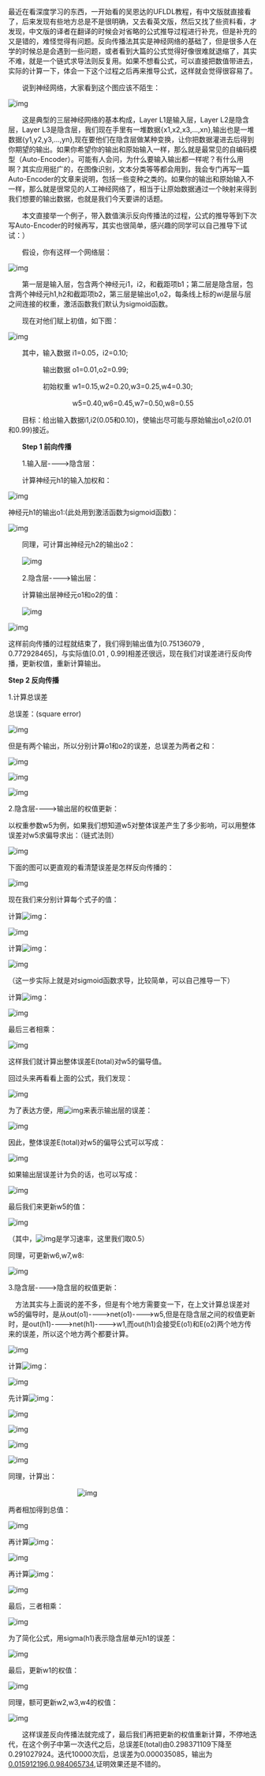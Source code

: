 最近在看深度学习的东西，一开始看的吴恩达的UFLDL教程，有中文版就直接看了，后来发现有些地方总是不是很明确，又去看英文版，然后又找了些资料看，才发现，中文版的译者在翻译的时候会对省略的公式推导过程进行补充，但是补充的又是错的，难怪觉得有问题。反向传播法其实是神经网络的基础了，但是很多人在学的时候总是会遇到一些问题，或者看到大篇的公式觉得好像很难就退缩了，其实不难，就是一个链式求导法则反复用。如果不想看公式，可以直接把数值带进去，实际的计算一下，体会一下这个过程之后再来推导公式，这样就会觉得很容易了。

　　说到神经网络，大家看到这个图应该不陌生：

![img](jiangjie.assets/aHR0cHM6Ly9pbWFnZXMyMDE1LmNuYmxvZ3MuY29tL2Jsb2cvODUzNDY3LzIwMTYwNi84NTM0NjctMjAxNjA2MzAxNDA2NDQ0MDYtNDA5ODU5NzM3LnBuZw)

 

　　这是典型的三层神经网络的基本构成，Layer L1是输入层，Layer L2是隐含层，Layer L3是隐含层，我们现在手里有一堆数据{x1,x2,x3,...,xn},输出也是一堆数据{y1,y2,y3,...,yn},现在要他们在隐含层做某种变换，让你把数据灌进去后得到你期望的输出。如果你希望你的输出和原始输入一样，那么就是最常见的自编码模型（Auto-Encoder）。可能有人会问，为什么要输入输出都一样呢？有什么用啊？其实应用挺广的，在图像识别，文本分类等等都会用到，我会专门再写一篇Auto-Encoder的文章来说明，包括一些变种之类的。如果你的输出和原始输入不一样，那么就是很常见的人工神经网络了，相当于让原始数据通过一个映射来得到我们想要的输出数据，也就是我们今天要讲的话题。

　　本文直接举一个例子，带入数值演示反向传播法的过程，公式的推导等到下次写Auto-Encoder的时候再写，其实也很简单，感兴趣的同学可以自己推导下试试：）

　　假设，你有这样一个网络层：

![img](jiangjie.assets/aHR0cHM6Ly9pbWFnZXMyMDE1LmNuYmxvZ3MuY29tL2Jsb2cvODUzNDY3LzIwMTYwNi84NTM0NjctMjAxNjA2MzAxNDE0NDk2NzEtMTA1ODY3Mjc3OC5wbmc)

　　第一层是输入层，包含两个神经元i1，i2，和截距项b1；第二层是隐含层，包含两个神经元h1,h2和截距项b2，第三层是输出o1,o2，每条线上标的wi是层与层之间连接的权重，激活函数我们默认为sigmoid函数。

　　现在对他们赋上初值，如下图：

![img](jiangjie.assets/aHR0cHM6Ly9pbWFnZXMyMDE1LmNuYmxvZ3MuY29tL2Jsb2cvODUzNDY3LzIwMTYwNi84NTM0NjctMjAxNjA2MzAxNDIwMTkxNDAtNDAyMzYzMzE3LnBuZw)

　　其中，输入数据  i1=0.05，i2=0.10;

　　　　　输出数据 o1=0.01,o2=0.99;

　　　　　初始权重  w1=0.15,w2=0.20,w3=0.25,w4=0.30;

　　　　　　　　　  w5=0.40,w6=0.45,w7=0.50,w8=0.55

 

　　目标：给出输入数据i1,i2(0.05和0.10)，使输出尽可能与原始输出o1,o2(0.01和0.99)接近。

 

　　**Step 1 前向传播**

　　1.输入层---->隐含层：

　　计算神经元h1的输入加权和：

![img](jiangjie.assets/aHR0cHM6Ly9pbWFnZXMyMDE1LmNuYmxvZ3MuY29tL2Jsb2cvODUzNDY3LzIwMTYwNi84NTM0NjctMjAxNjA2MzAxNDI5MTUzNTktMjk0NDYwMzEwLnBuZw)

神经元h1的输出o1:(此处用到激活函数为sigmoid函数)：

![img](jiangjie.assets/aHR0cHM6Ly9pbWFnZXMyMDE1LmNuYmxvZ3MuY29tL2Jsb2cvODUzNDY3LzIwMTYwNi84NTM0NjctMjAxNjA2MzAxNTAxMTUzOTAtMTAzNTM3ODAyOC5wbmc)

 

 

　　同理，可计算出神经元h2的输出o2：

　　![img](jiangjie.assets/aHR0cHM6Ly9pbWFnZXMyMDE1LmNuYmxvZ3MuY29tL2Jsb2cvODUzNDY3LzIwMTYwNi84NTM0NjctMjAxNjA2MzAxNTAyNDQyNjUtMTEyODMwMzI0NC5wbmc)

 

　　2.隐含层---->输出层：

　　计算输出层神经元o1和o2的值：

　　![img](jiangjie.assets/aHR0cHM6Ly9pbWFnZXMyMDE1LmNuYmxvZ3MuY29tL2Jsb2cvODUzNDY3LzIwMTYwNi84NTM0NjctMjAxNjA2MzAxNTA1MTcxMDktMzg5NDU3MTM1LnBuZw)

![img](jiangjie.assets/aHR0cHM6Ly9pbWFnZXMyMDE1LmNuYmxvZ3MuY29tL2Jsb2cvODUzNDY3LzIwMTYwNi84NTM0NjctMjAxNjA2MzAxNTA2MzgzOTAtMTIxMDM2NDI5Ni5wbmc)

 

这样前向传播的过程就结束了，我们得到输出值为[0.75136079 , 0.772928465]，与实际值[0.01 , 0.99]相差还很远，现在我们对误差进行反向传播，更新权值，重新计算输出。

 

**Step 2 反向传播**

1.计算总误差

总误差：(square error)

![img](jiangjie.assets/aHR0cHM6Ly9pbWFnZXMyMDE1LmNuYmxvZ3MuY29tL2Jsb2cvODUzNDY3LzIwMTYwNi84NTM0NjctMjAxNjA2MzAxNTEyMDE4MTItMTAxNDI4MDg2NC5wbmc)

但是有两个输出，所以分别计算o1和o2的误差，总误差为两者之和：

![img](jiangjie.assets/aHR0cHM6Ly9pbWFnZXMyMDE1LmNuYmxvZ3MuY29tL2Jsb2cvODUzNDY3LzIwMTYwNi84NTM0NjctMjAxNjA2MzAxNTE0NTc1OTMtMTI1MDUxMDUwMy5wbmc)

![img](jiangjie.assets/aHR0cHM6Ly9pbWFnZXMyMDE1LmNuYmxvZ3MuY29tL2Jsb2cvODUzNDY3LzIwMTYwNi84NTM0NjctMjAxNjA2MzAxNTE1MDg5OTktMTk2Nzc0NjYwMC5wbmc)

![img](jiangjie.assets/aHR0cHM6Ly9pbWFnZXMyMDE1LmNuYmxvZ3MuY29tL2Jsb2cvODUzNDY3LzIwMTYwNi84NTM0NjctMjAxNjA2MzAxNTE1MTYwOTMtMTI1NzE2NjczNS5wbmc)

 

2.隐含层---->输出层的权值更新：

以权重参数w5为例，如果我们想知道w5对整体误差产生了多少影响，可以用整体误差对w5求偏导求出：（链式法则）

![img](jiangjie.assets/aHR0cHM6Ly9pbWFnZXMyMDE1LmNuYmxvZ3MuY29tL2Jsb2cvODUzNDY3LzIwMTYwNi84NTM0NjctMjAxNjA2MzAxNTE5MTY3OTYtMTAwMTYzODA5MS5wbmc)

下面的图可以更直观的看清楚误差是怎样反向传播的：

![img](jiangjie.assets/aHR0cHM6Ly9pbWFnZXMyMDE1LmNuYmxvZ3MuY29tL2Jsb2cvODUzNDY3LzIwMTYwNi84NTM0NjctMjAxNjA2MzAxNTIwMTg5MDYtMTUyNDMyNTgxMi5wbmc)

现在我们来分别计算每个式子的值：

计算![img](jiangjie.assets/aHR0cHM6Ly9pbWFnZXMyMDE1LmNuYmxvZ3MuY29tL2Jsb2cvODUzNDY3LzIwMTYwNi84NTM0NjctMjAxNjA2MzAxNTIyMDY3ODEtNzk3NjE2OC5wbmc)：

![img](jiangjie.assets/aHR0cHM6Ly9pbWFnZXMyMDE1LmNuYmxvZ3MuY29tL2Jsb2cvODUzNDY3LzIwMTYwNi84NTM0NjctMjAxNjA2MzAxNTIyNTg0MzctMTk2MDgzOTQ1Mi5wbmc)

计算![img](jiangjie.assets/aHR0cHM6Ly9pbWFnZXMyMDE1LmNuYmxvZ3MuY29tL2Jsb2cvODUzNDY3LzIwMTYwNi84NTM0NjctMjAxNjA2MzAxNTI0MTcxMDktNzExMDc3MDc4LnBuZw)：

![img](jiangjie.assets/aHR0cHM6Ly9pbWFnZXMyMDE1LmNuYmxvZ3MuY29tL2Jsb2cvODUzNDY3LzIwMTYwNi84NTM0NjctMjAxNjA2MzAxNTI1MTE5MzctMTY2NzQ4MTA1MS5wbmc)

（这一步实际上就是对sigmoid函数求导，比较简单，可以自己推导一下）

 

计算![img](jiangjie.assets/aHR0cHM6Ly9pbWFnZXMyMDE1LmNuYmxvZ3MuY29tL2Jsb2cvODUzNDY3LzIwMTYwNi84NTM0NjctMjAxNjA2MzAxNTI2MjU1OTMtMjA4MzMyMTYzNS5wbmc)：

![img](jiangjie.assets/aHR0cHM6Ly9pbWFnZXMyMDE1LmNuYmxvZ3MuY29tL2Jsb2cvODUzNDY3LzIwMTYwNi84NTM0NjctMjAxNjA2MzAxNTI2NTgxMDktMjE0MjM5MzYyLnBuZw)

最后三者相乘：

![img](jiangjie.assets/aHR0cHM6Ly9pbWFnZXMyMDE1LmNuYmxvZ3MuY29tL2Jsb2cvODUzNDY3LzIwMTYwNi84NTM0NjctMjAxNjA2MzAxNTI4MTE2NDAtODg4MTQwMjg3LnBuZw)

这样我们就计算出整体误差E(total)对w5的偏导值。

回过头来再看看上面的公式，我们发现：

![img](jiangjie.assets/aHR0cHM6Ly9pbWFnZXMyMDE1LmNuYmxvZ3MuY29tL2Jsb2cvODUzNDY3LzIwMTYwNi84NTM0NjctMjAxNjA2MzAxNTMxMDMxODctNTE1MDUyNTg5LnBuZw)

为了表达方便，用![img](jiangjie.assets/aHR0cHM6Ly9pbWFnZXMyMDE1LmNuYmxvZ3MuY29tL2Jsb2cvODUzNDY3LzIwMTYwNi84NTM0NjctMjAxNjA2MzAxNTMyMDI4MTItNTg1MTg2NTY2LnBuZw)来表示输出层的误差：

![img](jiangjie.assets/aHR0cHM6Ly9pbWFnZXMyMDE1LmNuYmxvZ3MuY29tL2Jsb2cvODUzNDY3LzIwMTYwNi84NTM0NjctMjAxNjA2MzAxNTMyNTEyMzQtMTE0NDUzMTI5My5wbmc)

因此，整体误差E(total)对w5的偏导公式可以写成：

![img](jiangjie.assets/aHR0cHM6Ly9pbWFnZXMyMDE1LmNuYmxvZ3MuY29tL2Jsb2cvODUzNDY3LzIwMTYwNi84NTM0NjctMjAxNjA2MzAxNTM0MDUyOTYtNDM2NjU2MTc5LnBuZw)

如果输出层误差计为负的话，也可以写成：

![img](jiangjie.assets/aHR0cHM6Ly9pbWFnZXMyMDE1LmNuYmxvZ3MuY29tL2Jsb2cvODUzNDY3LzIwMTYwNi84NTM0NjctMjAxNjA2MzAxNTM1MTQ3MzQtMTU0NDYyODAyNC5wbmc)

最后我们来更新w5的值：

![img](jiangjie.assets/aHR0cHM6Ly9pbWFnZXMyMDE1LmNuYmxvZ3MuY29tL2Jsb2cvODUzNDY3LzIwMTYwNi84NTM0NjctMjAxNjA2MzAxNTM2MTQzNzQtMTYyNDAzNTI3Ni5wbmc)

（其中，![img](jiangjie.assets/aHR0cHM6Ly9pbWFnZXMyMDE1LmNuYmxvZ3MuY29tL2Jsb2cvODUzNDY3LzIwMTYwNi84NTM0NjctMjAxNjA2MzAxNTM3MDAwOTMtNzQzODU5NjY3LnBuZw)是学习速率，这里我们取0.5）

同理，可更新w6,w7,w8:

![img](jiangjie.assets/aHR0cHM6Ly9pbWFnZXMyMDE1LmNuYmxvZ3MuY29tL2Jsb2cvODUzNDY3LzIwMTYwNi84NTM0NjctMjAxNjA2MzAxNTM4MDc2MjQtMTIzMTk3NTA1OS5wbmc)

 

3.隐含层---->隐含层的权值更新：

　方法其实与上面说的差不多，但是有个地方需要变一下，在上文计算总误差对w5的偏导时，是从out(o1)---->net(o1)---->w5,但是在隐含层之间的权值更新时，是out(h1)---->net(h1)---->w1,而out(h1)会接受E(o1)和E(o2)两个地方传来的误差，所以这个地方两个都要计算。

 

![img](jiangjie.assets/aHR0cHM6Ly9pbWFnZXMyMDE1LmNuYmxvZ3MuY29tL2Jsb2cvODUzNDY3LzIwMTYwNi84NTM0NjctMjAxNjA2MzAxNTQzMTc1NjItMzExMzY5NTcxLnBuZw)

 

计算![img](jiangjie.assets/aHR0cHM6Ly9pbWFnZXMyMDE1LmNuYmxvZ3MuY29tL2Jsb2cvODUzNDY3LzIwMTYwNi84NTM0NjctMjAxNjA2MzAxNTQ3MTIyMDItMTkwNjAwNzY0NS5wbmc)：

![img](jiangjie.assets/aHR0cHM6Ly9pbWFnZXMyMDE1LmNuYmxvZ3MuY29tL2Jsb2cvODUzNDY3LzIwMTYwNi84NTM0NjctMjAxNjA2MzAxNTQ3NTg1MzEtOTM0ODYxMjk5LnBuZw)

先计算![img](jiangjie.assets/aHR0cHM6Ly9pbWFnZXMyMDE1LmNuYmxvZ3MuY29tL2Jsb2cvODUzNDY3LzIwMTYwNi84NTM0NjctMjAxNjA2MzAxNTQ5NTgyOTYtMTkyMjA5NzA4Ni5wbmc)：

![img](jiangjie.assets/aHR0cHM6Ly9pbWFnZXMyMDE1LmNuYmxvZ3MuY29tL2Jsb2cvODUzNDY3LzIwMTYwNi84NTM0NjctMjAxNjA2MzAxNTUwMTU1NDYtMTEwNjIxNjI3OS5wbmc)

![img](jiangjie.assets/aHR0cHM6Ly9pbWFnZXMyMDE1LmNuYmxvZ3MuY29tL2Jsb2cvODUzNDY3LzIwMTYwNi84NTM0NjctMjAxNjA2MzAxNTUwMzY0MDYtOTY0NjQ3OTYyLnBuZw)

![img](jiangjie.assets/aHR0cHM6Ly9pbWFnZXMyMDE1LmNuYmxvZ3MuY29tL2Jsb2cvODUzNDY3LzIwMTYwNi84NTM0NjctMjAxNjA2MzAxNTUxMTc2NTYtMTkwNTkyODM3OS5wbmc)

![img](jiangjie.assets/aHR0cHM6Ly9pbWFnZXMyMDE1LmNuYmxvZ3MuY29tL2Jsb2cvODUzNDY3LzIwMTYwNi84NTM0NjctMjAxNjA2MzAxNTUxNTg0NjgtMTU3MDMyMDA1LnBuZw)

同理，计算出：

　　　　　　　　　　![img](jiangjie.assets/aHR0cHM6Ly9pbWFnZXMyMDE1LmNuYmxvZ3MuY29tL2Jsb2cvODUzNDY3LzIwMTYwNi84NTM0NjctMjAxNjA2MzAxNTUzMTA5MzctMjEwMzkzODQ0Ni5wbmc)

两者相加得到总值：

![img](jiangjie.assets/aHR0cHM6Ly9pbWFnZXMyMDE1LmNuYmxvZ3MuY29tL2Jsb2cvODUzNDY3LzIwMTYwNi84NTM0NjctMjAxNjA2MzAxNTU0MzUyMTgtMzk2NzY5OTQyLnBuZw)

再计算![img](jiangjie.assets/aHR0cHM6Ly9pbWFnZXMyMDE1LmNuYmxvZ3MuY29tL2Jsb2cvODUzNDY3LzIwMTYwNi84NTM0NjctMjAxNjA2MzAxNTU1NTU1NjItMTQyMjI1NDgzMC5wbmc)：

![img](jiangjie.assets/aHR0cHM6Ly9pbWFnZXMyMDE1LmNuYmxvZ3MuY29tL2Jsb2cvODUzNDY3LzIwMTYwNi84NTM0NjctMjAxNjA2MzAxNTU2MjgwNDYtMjI5NTA1NDk1LnBuZw)

再计算![img](jiangjie.assets/aHR0cHM6Ly9pbWFnZXMyMDE1LmNuYmxvZ3MuY29tL2Jsb2cvODUzNDY3LzIwMTYwNi84NTM0NjctMjAxNjA2MzAxNTU3MzE0MjEtMjM5ODUyNzEzLnBuZw)：

![img](jiangjie.assets/aHR0cHM6Ly9pbWFnZXMyMDE1LmNuYmxvZ3MuY29tL2Jsb2cvODUzNDY3LzIwMTYwNi84NTM0NjctMjAxNjA2MzAxNTU3MDY0MzctOTY0ODYxNzQ3LnBuZw)

最后，三者相乘：

![img](jiangjie.assets/aHR0cHM6Ly9pbWFnZXMyMDE1LmNuYmxvZ3MuY29tL2Jsb2cvODUzNDY3LzIwMTYwNi84NTM0NjctMjAxNjA2MzAxNTU4Mjc3MTgtMTg5NDU3NDA4LnBuZw)

 为了简化公式，用sigma(h1)表示隐含层单元h1的误差：

![img](jiangjie.assets/aHR0cHM6Ly9pbWFnZXMyMDE1LmNuYmxvZ3MuY29tL2Jsb2cvODUzNDY3LzIwMTYwNi84NTM0NjctMjAxNjA2MzAxNjAzNDUyODEtNjc5MzA3NTUwLnBuZw)

最后，更新w1的权值：

![img](jiangjie.assets/aHR0cHM6Ly9pbWFnZXMyMDE1LmNuYmxvZ3MuY29tL2Jsb2cvODUzNDY3LzIwMTYwNi84NTM0NjctMjAxNjA2MzAxNjA1MjM0MzctMTkwNjAwNDU5My5wbmc)

同理，额可更新w2,w3,w4的权值：

![img](jiangjie.assets/aHR0cHM6Ly9pbWFnZXMyMDE1LmNuYmxvZ3MuY29tL2Jsb2cvODUzNDY3LzIwMTYwNi84NTM0NjctMjAxNjA2MzAxNjA2MDM0ODQtMTQ3MTQzNDQ3NS5wbmc)

 

　　这样误差反向传播法就完成了，最后我们再把更新的权值重新计算，不停地迭代，在这个例子中第一次迭代之后，总误差E(total)由0.298371109下降至0.291027924。迭代10000次后，总误差为0.000035085，输出为[0.015912196,0.984065734](原输入为[0.01,0.99]),证明效果还是不错的。